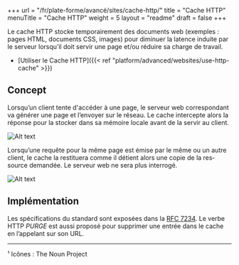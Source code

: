 +++
url = "/fr/plate-forme/avancé/sites/cache-http/"
title = "Cache HTTP"
menuTitle = "Cache HTTP"
weight = 5
layout = "readme"
draft = false
+++

Le cache HTTP stocke tem­po­rai­re­ment des docu­ments web (exemples : pages HTML, docu­ments CSS, images) pour dimi­nuer la latence induite par le ser­veur lors­qu’il doit ser­vir une page et/ou réduire sa charge de tra­vail.

- [Utiliser le Cache HTTP]({{< ref "platform/advanced/websites/use-http-cache" >}})

## Concept

Lorsqu’un client tente d'accéder à une page, le serveur web correspondant va géné­rer une page et l’en­voyer sur le réseau. Le cache inter­cepte alors la réponse pour la stocker dans sa mémoire locale avant de la ser­vir au client.

![Alt text](/en/platform/advanced/websites/http_cache_part_1.fr_.png "Mise en cache d’une res­source lors de sa requête¹")

Lorsqu’une requête pour la même page est émise par le même ou un autre client, le cache la restituera comme il détient alors une copie de la res­source deman­dée. Le ser­veur web ne sera plus inter­ro­gé.

![Alt text](/en/platform/advanced/websites/http_cache_part_2.fr_.png "Restitution d’une res­source pré­cé­dem­ment mise en cache¹")


## Implémentation

Les spé­ci­fi­ca­tions du stan­dard sont exposées dans la [RFC 7234](https://tools.ietf.org/html/rfc7234). Le verbe HTTP _PURGE_ est aussi proposé pour supprimer une entrée dans le cache en l’ap­pe­lant sur son URL.

----
¹ Icônes : The Noun Project
